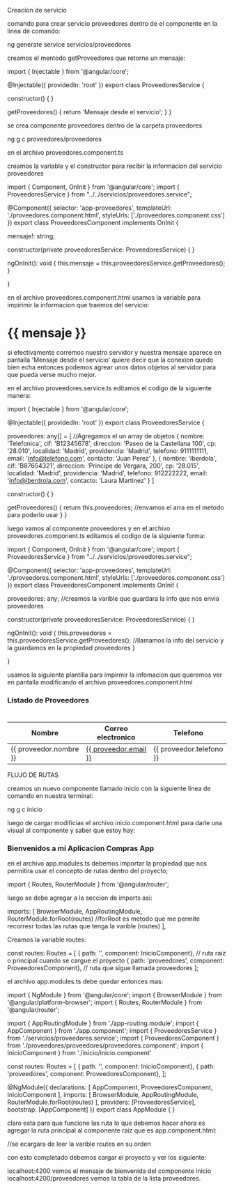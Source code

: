 
Creacion de servicio 

comando para crear servicio proveedores dentro de el componente en la linea de comando:

ng generate service servicios/proveedores  

creamos el mentodo getProveedores que retorne un mensaje:

import { Injectable } from '@angular/core';

@Injectable({
  providedIn: 'root'
})
export class ProveedoresService {

  constructor() { }

  getProveedores() {
    return 'Mensaje desde el servicio';
  }
}


se crea componente proveedores dentro de la carpeta proveedores

ng g c proveedores/proveedores 

en el archivo proveedores.component.ts

creamos la variable y el constructor para recibir la informacion del servicio proveedores

import { Component, OnInit } from '@angular/core';
import { ProveedoresService } from "../../servicios/proveedores.service";

@Component({
  selector: 'app-proveedores',
  templateUrl: './proveedores.component.html',
  styleUrls: ['./proveedores.component.css']
})
export class ProveedoresComponent implements OnInit {

mensaje!: string;

constructor(private proveedoresService: ProveedoresService) { }

ngOnInit(): void {
this.mensaje = this.proveedoresService.getProveedores();
}

}


en el archivo proveedores.component.html usamos la variable para impirimir la informacion que traemos del servicio: 

<h1> {{ mensaje }} </h1>

si efectivamente corremos nuestro servidor y nuestra mensaje aparece en pantalla 'Mensaje desde el servicio' quiere decir que la conexion quedo bien echa entonces podemos agrear unos datos objetos al servidor para que pueda verse mucho mejor. 

en el archivo proveedores.service.ts editamos el codigo de la siguiente manera: 

import { Injectable } from '@angular/core';

@Injectable({
  providedIn: 'root'
})
export class ProveedoresService {

  proveedores: any[] = [                        //Agregamos el un array de objetos
    {
      nombre: 'Telefonica', 
      cif: 'B12345678', 
      direccion: 'Paseo de la Castellana 100',
      cp: '28.010',
      localidad: 'Madrid',
      providencia: 'Madrid',
      telefono: 9111111111, 
      email: 'info@telefono.com',
      contacto: 'Juan Perez'
    },
    {
      nombre: 'Iberdola', 
      cif: 'B87654321', 
      direccion: 'Principe de Vergara, 200',
      cp: '28.015',
      localidad: 'Madrid',
      providencia: 'Madrid',
      telefono: 912222222, 
      email: 'info@iberdrola.com',
      contacto: 'Laura Martinez'
    }
  ]

  constructor() { }

  getProveedores() {
    return this.proveedores;        //envamos el arra en el metodo para poderlo usar
  }
}


luego vamos al componente proveedores y en el archivo proveedores.component.ts editamos el  codigo de la siguiente forma: 

import { Component, OnInit } from '@angular/core';
import { ProveedoresService } from "../../servicios/proveedores.service";

@Component({
  selector: 'app-proveedores',
  templateUrl: './proveedores.component.html',
  styleUrls: ['./proveedores.component.css']
})
export class ProveedoresComponent implements OnInit {

  proveedores: any;                     //creamos la varible que guardara la info que nos envia proveedores

  constructor(private proveedoresService: ProveedoresService) { }

  ngOnInit(): void {
    this.proveedores = this.proveedoresService.getProveedores();        //llamamos la info del servicio y la guardamos en la propiedad proveedores
  }

}

usamos la siguiente plantilla para impirmir la infomacion que queremos ver en pantalla modificando el archivo proveedores.component.html

<h3>Listado de Proveedores</h3>

<table class="table table-bordered table-striped" style="margin-top: 40px;">
    <thead>
        <tr class="filters"> 
            <th>Nombre</th>
            <th>Correo electronico</th>
            <th>Telefono</th>
        </tr>
    </thead>
    <tbody>
        <tr *ngFor="let proveedor of proveedores">
            <td> {{ proveedor.nombre }} </td>
            <td><a href="mailto: {{ proveedor.email }}"> {{ proveedor.email }} </a></td>
            <td> {{ proveedor.telefono }} </td>
        </tr>
    </tbody>
</table>


FLUJO DE RUTAS

creamos un nuevo componente llamado inicio con la siguiente linea de comando en nuestra terminal: 

ng g c inicio 

luego de cargar modificias el archivo inicio.component.html para darle una visual al componente y saber que estoy hay: 

<h3>Bienvenidos a mi Aplicacion Compras App</h3>

en el archivo app.modules.ts debemos importar la propiedad que nos permitira usar el concepto de rutas dentro del proyecto; 

import { Routes, RouterModule } from '@angular/router';

luego se debe agregar a la seccion de imports asi: 

imports: [
BrowserModule,
AppRoutingModule,
RouterModule.forRoot(routes)        //forRoot es metodo que me permite recorresr todas las rutas que tenga la varible (routes)
],

Creamos la variable routes: 

const routes: Routes = [
  { path: '', component: InicioComponent},                  // ruta raiz o principal cuando se cargue el proyecto
  { path: 'proveedores', component: ProveedoresComponent},  // ruta que sigue llamada proveedores
];

el archivo app.modules.ts debe quedar entonces mas: 

import { NgModule } from '@angular/core';
import { BrowserModule } from '@angular/platform-browser';
import { Routes, RouterModule } from '@angular/router';

import { AppRoutingModule } from './app-routing.module';
import { AppComponent } from './app.component';
import { ProveedoresService } from './servicios/proveedores.service';
import { ProveedoresComponent } from './proveedores/proveedores/proveedores.component';
import { InicioComponent } from './inicio/inicio.component'

const routes: Routes = [
  { path: '', component: InicioComponent},
  { path: 'proveedores', component: ProveedoresComponent},
];


@NgModule({
  declarations: [
    AppComponent,
    ProveedoresComponent,
    InicioComponent
  ],
  imports: [
    BrowserModule,
    AppRoutingModule,
    RouterModule.forRoot(routes)
  ],
  providers: [ProveedoresService],
  bootstrap: [AppComponent]
})
export class AppModule { }


claro esta para que funcione las ruta lo que debemos hacer ahora es agregar la ruta principal al componente raiz que es app.component.html: 

<div class="container">
  <router-outlet></router-outlet>       //se ecargara de leer la varible routes en su orden
</div>

con esto completado debemos cargar el proyecto y ver los siguiente: 

localhost:4200             vemos  el mensaje de bienvenida del componente inicio
localhost:4200/proveedores vemos  la tabla de la lista proveedores. 




